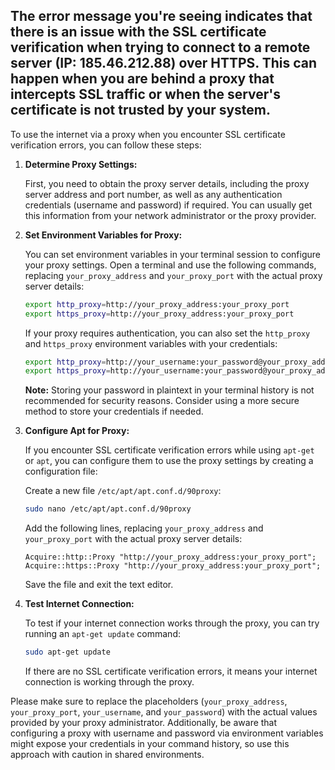 ## The error message you're seeing indicates that there is an issue with the SSL certificate verification when trying to connect to a remote server (IP: 185.46.212.88) over HTTPS. This can happen when you are behind a proxy that intercepts SSL traffic or when the server's certificate is not trusted by your system.

To use the internet via a proxy when you encounter SSL certificate verification errors, you can follow these steps:

1. **Determine Proxy Settings:**

   First, you need to obtain the proxy server details, including the proxy server address and port number, as well as any authentication credentials (username and password) if required. You can usually get this information from your network administrator or the proxy provider.

2. **Set Environment Variables for Proxy:**

   You can set environment variables in your terminal session to configure your proxy settings. Open a terminal and use the following commands, replacing `your_proxy_address` and `your_proxy_port` with the actual proxy server details:

   ```bash
   export http_proxy=http://your_proxy_address:your_proxy_port
   export https_proxy=http://your_proxy_address:your_proxy_port
   ```

   If your proxy requires authentication, you can also set the `http_proxy` and `https_proxy` environment variables with your credentials:

   ```bash
   export http_proxy=http://your_username:your_password@your_proxy_address:your_proxy_port
   export https_proxy=http://your_username:your_password@your_proxy_address:your_proxy_port
   ```

   **Note:** Storing your password in plaintext in your terminal history is not recommended for security reasons. Consider using a more secure method to store your credentials if needed.

3. **Configure Apt for Proxy:**

   If you encounter SSL certificate verification errors while using `apt-get` or `apt`, you can configure them to use the proxy settings by creating a configuration file:

   Create a new file `/etc/apt/apt.conf.d/90proxy`:

   ```bash
   sudo nano /etc/apt/apt.conf.d/90proxy
   ```

   Add the following lines, replacing `your_proxy_address` and `your_proxy_port` with the actual proxy server details:

   ```plaintext
   Acquire::http::Proxy "http://your_proxy_address:your_proxy_port";
   Acquire::https::Proxy "http://your_proxy_address:your_proxy_port";
   ```

   Save the file and exit the text editor.

4. **Test Internet Connection:**

   To test if your internet connection works through the proxy, you can try running an `apt-get update` command:

   ```bash
   sudo apt-get update
   ```

   If there are no SSL certificate verification errors, it means your internet connection is working through the proxy.

Please make sure to replace the placeholders (`your_proxy_address`, `your_proxy_port`, `your_username`, and `your_password`) with the actual values provided by your proxy administrator. Additionally, be aware that configuring a proxy with username and password via environment variables might expose your credentials in your command history, so use this approach with caution in shared environments.
